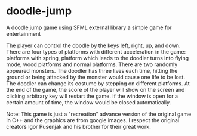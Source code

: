 # doodle-jump
A doodle jump game using SFML external library a simple game for entertainment

The player can control the doodle by the keys left, right, up, and down. There are four types of platforms with different acceleration in the game: platforms with spring, platform which leads to the doodler turns into flying mode, wood platforms and normal platforms. There are two randomly appeared monsters. The doodler has three lives each time, hitting the ground or being attacked by the monster would cause one life to be lost. The doodler can change its costume by stepping on different platforms. At the end of the game, the score of the player will show on the screen and clicking arbitrary key will restart the game. If the window is open for a certain amount of time, the window would be closed automatically.

Note: This game is just a "recreation" advance version of the original game in C++ and the graphics are from google images. I respect the original creators Igor Pusenjak and his brother for their great work.
